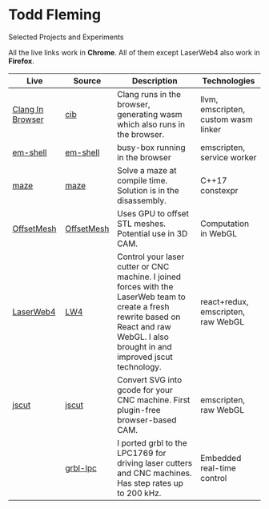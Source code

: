 # Todd Fleming

Selected Projects and Experiments

All the live links work in **Chrome**. All of them except LaserWeb4 also work in **Firefox**.

| Live | Source | Description | Technologies |
| --- | --- | --- | --- |
| [Clang In Browser](https://tbfleming.github.io/cib/) | [cib](https://github.com/tbfleming/cib) | Clang runs in the browser, generating wasm which also runs in the browser. | llvm, emscripten, custom wasm linker
| [em-shell](https://tbfleming.github.io/em-shell/) | [em-shell](https://github.com/tbfleming/em-shell) | busy-box running in the browser | emscripten, service worker
| [maze](https://godbolt.org/g/HF9Yjj) | [maze](https://github.com/tbfleming/compile_maze_solver) | Solve a maze at compile time. Solution is in the disassembly. | C++17 constexpr |
| [OffsetMesh](https://tbfleming.github.io/OffsetMesh/) | [OffsetMesh](https://github.com/tbfleming/OffsetMesh) | Uses GPU to offset STL meshes. Potential use in 3D CAM. | Computation in WebGL |
| [LaserWeb4](https://laserweb.github.io/LaserWeb4) | [LW4](https://github.com/LaserWeb/LaserWeb4) | Control your laser cutter or CNC machine. I joined forces with the LaserWeb team to create a fresh rewrite based on React and raw WebGL. I also brought in and improved jscut technology. | react+redux, emscripten, raw WebGL
| [jscut](http://jscut.org) | [jscut](https://github.com/tbfleming/jscut) | Convert SVG into gcode for your CNC machine. First plugin-free browser-based CAM. | emscripten, raw WebGL |
| | [grbl-lpc](https://github.com/gnea/grbl-LPC) | I ported grbl to the LPC1769 for driving laser cutters and CNC machines. Has step rates up to 200 kHz. | Embedded real-time control |
